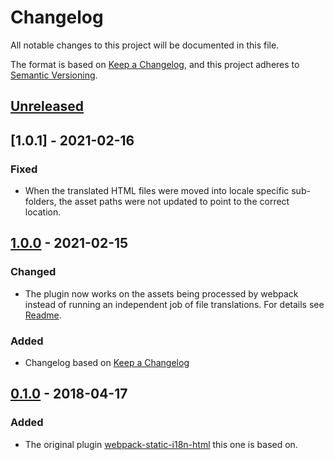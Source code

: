 # Changelog
All notable changes to this project will be documented in this file.

The format is based on [Keep a Changelog](https://keepachangelog.com/en/1.0.0/),
and this project adheres to [Semantic Versioning](https://semver.org/spec/v2.0.0.html).

## [Unreleased]


## [1.0.1] - 2021-02-16
### Fixed
- When the translated HTML files were moved into locale specific sub-folders, the asset paths were not updated to point to the correct location.


## [1.0.0] - 2021-02-15
### Changed
- The plugin now works on the assets being processed by webpack instead of running an independent job of file translations. For details see [Readme](https://github.com/BenceSzalai/webpack-static-i18n-plugin#webpack-static-i18n-html-vs-webpack-static-i18n-plugin).

### Added
- Changelog based on [Keep a Changelog](https://keepachangelog.com/en/1.0.0/)


## [0.1.0] - 2018-04-17
### Added
- The original plugin [webpack-static-i18n-html](https://github.com/Opetushallitus/webpack-static-i18n-html) this one is based on.


[Unreleased]: https://github.com/BenceSzalai/webpack-static-i18n-plugin/compare/1.0.1...HEAD
[1.0.0]: https://github.com/BenceSzalai/webpack-static-i18n-plugin/releases/tag/1.0.1
[1.0.0]: https://github.com/BenceSzalai/webpack-static-i18n-plugin/releases/tag/1.0.0
[0.1.0]: https://github.com/Opetushallitus/webpack-static-i18n-html/commit/9c66c9b57af1c742d1678c37674c6b12cd5453d2
